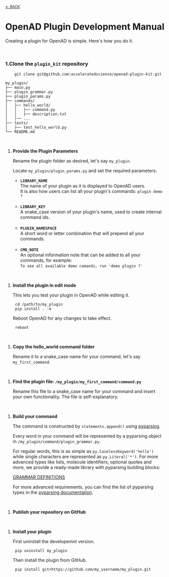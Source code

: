 <sub>[&larr; BACK](./README.md#openad)</sub>

# OpenAD Plugin Development Manual

Creating a plugin for OpenAD is simple. Here's how you do it.

<br>

### 1.Clone the `plugin_kit` repository

        git clone git@github.com:acceleratedscience/openad-plugin-kit.git
    
```plaintext
my_plugin/
├── main.py
├── plugin_grammar.py
├── plugin_params.py
├── commands/
│   ├── hello_world/
│   │   ├── command.py
│   │   ├── description.txt
│   │── ...
├── tests/
│   ├── test_hello_world.py
└── README.md
```


<br>

1. **Provide the Plugin Parameters**
    
    Rename the plugin folder as desired, let's say `my_plugin`.

    Locate `my_plugin/plugin_params.py` and set the required parameters:

    - **`LIBRARY_NAME`**<br>
        The name of your plugin as it is displayed to OpenAD users.<br>
        It is also how users can list all your plugin's commands: `plugin demo ?`<br>
        <br>
    - **`LIBRARY_KEY`**<br>
        A snake_case version of your plugin's name, used to create internal command ids.<br>
        <br>
    - **`PLUGIN_NAMESPACE`**<br>
        A short word or letter combination that will prepend all your commands.<br>
        <br>
    - **`CMD_NOTE`**<br>
        An optional information note that can be added to all your commands, for example:<br>
        `To see all available demo comands, run 'demo plugin ?'`

<br>

1. **Install the plugin in edit mode**
    
    This lets you test your plugin in OpenAD while editing it.

        cd /path/to/my_plugin
        pip install . -e
    
    Reboot OpenAD for any changes to take effect.

        reboot

<br>

1. **Copy the hello_world command folder**

    Rename it to a snake_case name for your command, let's say `my_first_command`.

<br>

1. **Find the plugin file: `/my_plugin/my_first_command/command.py`**

    Rename this file to a snake_case name for your command and insert your own functionality. The file is self-explanatory.

<br>

1. **Build your command**
   
   The command is constructed by `statements.append()` using [pyparsing](https://github.com/pyparsing/pyparsing/).
   
   Every word in your command will be represented by a pyparsing object in `/my_plugin/command/plugin_grammar.py`.
   
   For regular words, this is as simple as `py.CaselessKeyword('hello')` while single characters are represented as `py.Literal('*')`. For more advanced types like lists, molecule identifiers, optional quotes and more, we provide a ready-made library with pyparsing building blocks:

   [GRAMMAR DEFINITIONS](https://github.com/acceleratedscience/open-ad-toolkit/tree/main/openad/core/grammar_def.py) 

   For more advanced requirements, you can find the list of pyparsing types in the [pyparsing documentation](https://pyparsing-docs.readthedocs.io/en/latest/pyparsing.html).

<br>

1. **Publish your repository on GitHub**

<br>

1. **Install your plugin**
    
    First uninstall the developemnt version.

        pip uninstall my_plugin
    
    Then install the plugin from GitHub.

        pip install git+https://github.com/my_username/my_plugin.git
